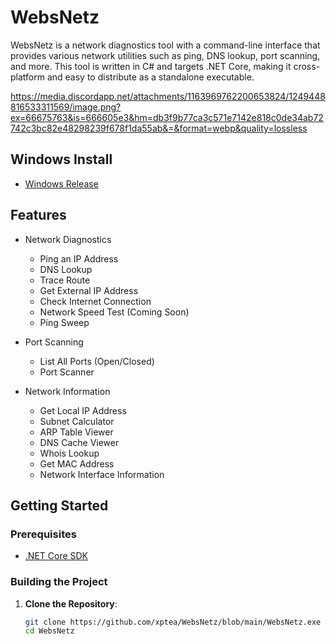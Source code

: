 # WebsNetz

WebsNetz is a network diagnostics tool with a command-line interface that provides various network utilities such as ping, DNS lookup, port scanning, and more. This tool is written in C# and targets .NET Core, making it cross-platform and easy to distribute as a standalone executable.

https://media.discordapp.net/attachments/1163969762200653824/1249448816533311569/image.png?ex=66675763&is=666605e3&hm=db3f9b77ca3c571e7142e818c0de34ab72742c3bc82e48298239f678f1da55ab&=&format=webp&quality=lossless

## Windows Install
- [Windows Release](https://github.com/xptea/WebsNetz/releases)


## Features

- Network Diagnostics
  - Ping an IP Address
  - DNS Lookup
  - Trace Route
  - Get External IP Address
  - Check Internet Connection
  - Network Speed Test (Coming Soon)
  - Ping Sweep

- Port Scanning
  - List All Ports (Open/Closed)
  - Port Scanner

- Network Information
  - Get Local IP Address
  - Subnet Calculator
  - ARP Table Viewer
  - DNS Cache Viewer
  - Whois Lookup
  - Get MAC Address
  - Network Interface Information

## Getting Started

### Prerequisites

- [.NET Core SDK](https://dotnet.microsoft.com/download)

### Building the Project

1. **Clone the Repository**:
   ```sh
   git clone https://github.com/xptea/WebsNetz/blob/main/WebsNetz.exe
   cd WebsNetz
